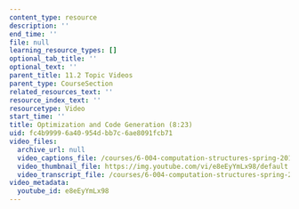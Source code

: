 ```yaml
---
content_type: resource
description: ''
end_time: ''
file: null
learning_resource_types: []
optional_tab_title: ''
optional_text: ''
parent_title: 11.2 Topic Videos
parent_type: CourseSection
related_resources_text: ''
resource_index_text: ''
resourcetype: Video
start_time: ''
title: Optimization and Code Generation (8:23)
uid: fc4b9999-6a40-954d-bb7c-6ae8091fcb71
video_files:
  archive_url: null
  video_captions_file: /courses/6-004-computation-structures-spring-2017/6647266beab856ed82da0fc51b70f666_e8eEyYmLx98.vtt
  video_thumbnail_file: https://img.youtube.com/vi/e8eEyYmLx98/default.jpg
  video_transcript_file: /courses/6-004-computation-structures-spring-2017/72621bfac6f9ede38bc4baad914dc1e5_e8eEyYmLx98.pdf
video_metadata:
  youtube_id: e8eEyYmLx98
---
```

